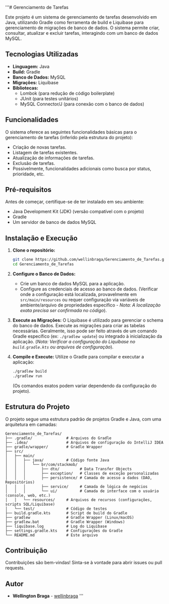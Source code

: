 '''# Gerenciamento de Tarefas

Este projeto é um sistema de gerenciamento de tarefas desenvolvido em Java, utilizando Gradle como ferramenta de build e Liquibase para gerenciamento de migrações de banco de dados. O sistema permite criar, consultar, atualizar e excluir tarefas, interagindo com um banco de dados MySQL.

## Tecnologias Utilizadas

*   **Linguagem:** Java
*   **Build:** Gradle
*   **Banco de Dados:** MySQL
*   **Migrações:** Liquibase
*   **Bibliotecas:**
    *   Lombok (para redução de código boilerplate)
    *   JUnit (para testes unitários)
    *   MySQL Connector/J (para conexão com o banco de dados)

## Funcionalidades

O sistema oferece as seguintes funcionalidades básicas para o gerenciamento de tarefas (inferido pela estrutura do projeto):

*   Criação de novas tarefas.
*   Listagem de tarefas existentes.
*   Atualização de informações de tarefas.
*   Exclusão de tarefas.
*   Possivelmente, funcionalidades adicionais como busca por status, prioridade, etc.

## Pré-requisitos

Antes de começar, certifique-se de ter instalado em seu ambiente:

*   Java Development Kit (JDK) (versão compatível com o projeto)
*   Gradle
*   Um servidor de banco de dados MySQL

## Instalação e Execução

1.  **Clone o repositório:**
    ```bash
    git clone https://github.com/wellinbraga/Gerenciamento_de_Tarefas.git
    cd Gerenciamento_de_Tarefas
    ```

2.  **Configure o Banco de Dados:**
    *   Crie um banco de dados MySQL para a aplicação.
    *   Configure as credenciais de acesso ao banco de dados. (Verificar onde a configuração está localizada, provavelmente em `src/main/resources` ou requer configuração via variáveis de ambiente/arquivo de propriedades específico - *Nota: A localização exata precisa ser confirmada no código*).

3.  **Execute as Migrações:**
    O Liquibase é utilizado para gerenciar o schema do banco de dados. Execute as migrações para criar as tabelas necessárias. Geralmente, isso pode ser feito através de um comando Gradle específico (ex: `./gradlew update`) ou integrado à inicialização da aplicação. (*Nota: Verificar a configuração do Liquibase no `build.gradle.kts` ou arquivos de configuração*).

4.  **Compile e Execute:**
    Utilize o Gradle para compilar e executar a aplicação:
    ```bash
    ./gradlew build
    ./gradlew run 
    ```
    (Os comandos exatos podem variar dependendo da configuração do projeto).

## Estrutura do Projeto

O projeto segue uma estrutura padrão de projetos Gradle e Java, com uma arquitetura em camadas:

```
Gerenciamento_de_Tarefas/
├── .gradle/               # Arquivos do Gradle
├── .idea/                 # Arquivos de configuração do IntelliJ IDEA
├── gradle/wrapper/        # Gradle Wrapper
├── src/
│   ├── main/
│   │   ├── java/          # Código fonte Java
│   │   │   └── br/com/stackmob/
│   │   │       ├── dto/         # Data Transfer Objects
│   │   │       ├── exception/   # Classes de exceção personalizadas
│   │   │       ├── persistence/ # Camada de acesso a dados (DAO, Repositórios)
│   │   │       ├── service/     # Camada de lógica de negócios
│   │   │       └── ui/          # Camada de interface com o usuário (console, web, etc.)
│   │   └── resources/     # Arquivos de recursos (configurações, scripts SQL/Liquibase)
│   └── test/              # Código de testes
├── build.gradle.kts       # Script de build do Gradle
├── gradlew                # Gradle Wrapper (Linux/macOS)
├── gradlew.bat            # Gradle Wrapper (Windows)
├── liquibase.log          # Log do Liquibase
├── settings.gradle.kts    # Configurações do Gradle
└── README.md              # Este arquivo
```

## Contribuição

Contribuições são bem-vindas! Sinta-se à vontade para abrir issues ou pull requests.

## Autor

*   **Wellington Braga** - [wellinbraga](https://github.com/wellinbraga)
'''
